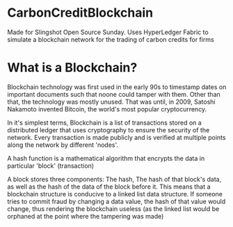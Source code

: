 # CarbonCreditBlockchain
Made for Slingshot Open Source Sunday. Uses HyperLedger Fabric to simulate a blockchain network for the trading of carbon credits for firms
# What is a Blockchain?
Blockchain technology was first used in the early 90s to timestamp dates on important documents such that noone could tamper with them. Other than that, the technology was mostly unused. That was until, in 2009, Satoshi Nakamoto invented Bitcoin, the world's most popular cryptocurrency.</br>


In it's simplest terms, Blockchain is a list of transactions stored on a distributed ledger that uses cryptography to ensure the security of the network. Every transaction is made publicly and is verified at multiple points along the network by different 'nodes'.<br/>


A hash function is a mathematical algorithm that encrypts the data in particular 'block' (transaction)</br>


A block stores three components: The hash, The hash of that block's data, as well as the hash of the data of the block before it. This means that a blockchain structure is conducive to a linked list data structure. If someone tries to commit fraud by changing a data value, the hash of that value would change, thus rendering the blockchain useless (as the linked list would be orphaned at the point where the tampering was made)</br>

